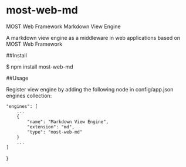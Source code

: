 most-web-md
===========

MOST Web Framework Markdown View Engine

A markdown view engine as a middleware in web applications based on MOST Web Framework

##Install

$ npm install most-web-md

##Usage

Register view engine by adding the following node in config/app.json engines collection:

    "engines": [
        ...
        {
            "name": "Markdown View Engine",
            "extension": "md",
            "type": "most-web-md"
        }
        ...
    ]
}
